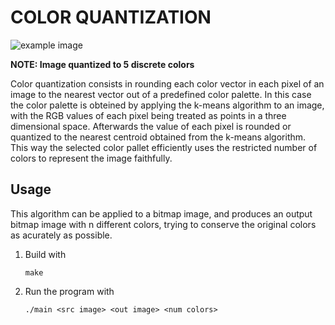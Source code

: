 # COLOR QUANTIZATION

![example image](images/example.bmp)

**NOTE: Image quantized to 5 discrete colors**

Color quantization consists in rounding each color vector in each pixel of an image to the nearest vector out of a predefined color palette. In this case the color palette is obteined by applying the k-means algorithm to an image, with the RGB values of each pixel being treated as points in a three dimensional space. Afterwards the value of each pixel is rounded or quantized to the nearest centroid obtained from the k-means algorithm. This way the selected color pallet efficiently uses the restricted number of colors to represent the image faithfully.

## Usage

This algorithm can be applied to a bitmap image, and produces an output bitmap image with n different colors, trying to conserve the original colors as acurately as possible.

1. Build with 
    
    `make`
2. Run the program with

    `./main <src image> <out image> <num colors>`

